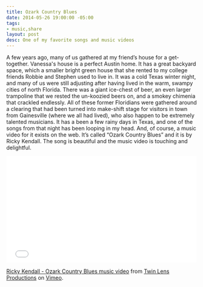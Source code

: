 ```yaml
---
title: Ozark Country Blues
date: 2014-05-26 19:00:00 -05:00
tags:
- music,share
layout: post
desc: One of my favorite songs and music videos
---
```


A few years ago, many of us gathered at my friend’s house for a get-together. Vanessa's house is a perfect Austin home. It has a great backyard space, which a smaller bright green house that she rented to my college friends Robbie and Stephen used to live in. It was a cold Texas winter night, and many of us were still adjusting after having lived in the warm, swampy cities of north Florida. There was a giant ice-chest of beer, an even larger trampoline that we rested the un-koozied beers on, and a smokey chimenia that crackled endlessly. All of these former Floridians were gathered around a clearing that had been turned into make-shift stage for visitors in town from Gainesville (where we all had lived), who also happen to be extremely talented musicians. It has a been a few rainy days in Texas, and one of the songs from that night has been looping in my head. And, of course, a music video for it exists on the web. It’s called “Ozark Country Blues” and it is by Ricky Kendall. The song is beautiful and the music video is touching and delightful.
</p>
<iframe src="//player.vimeo.com/video/36795272" width="500" height="281" frameborder="0" webkitallowfullscreen mozallowfullscreen allowfullscreen></iframe> <p><a href="http://vimeo.com/36795272">Ricky Kendall - Ozark Country Blues music video</a> from <a href="http://vimeo.com/twinlens">Twin Lens Productions</a> on <a href="https://vimeo.com">Vimeo</a>.</p>



